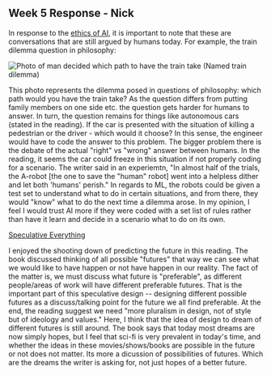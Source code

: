 ## Week 5 Response - Nick

In response to the [ethics of AI](https://www.nature.com/news/machine-ethics-the-robot-s-dilemma-1.17881), it is important to note that these are conversations that are still argued by humans today. For example, the train dilemma question in philosophy:

![Photo of man decided which path to have the train take (Named train dilemma)](http://medina-psicologia.ugr.es/~cienciacognitiva/files/2015-17-f1.jpg)

This photo represents the dilemma posed in questions of philosophy: which path would you have the train take? As the question differs from putting family members on one side etc. the question gets harder for humans to answer. In turn, the question remains for things like autonomous cars (stated in the reading).
If the car is presented with the situation of killing a pedestrian or the driver - which would it choose? In this sense, the engineer would have to code the answer to this problem. The bigger problem there is the debate of the actual "right" vs "wrong" answer between humans.
In the reading, it seems the car could freeze in this situation if not properly coding for a scenario. The writer said in an experiemtn, "In almost half of the trials, the A-robot [the one to save the "human" robot] went into a helpless dither and let both 'humans' perish."
In regards to ML, the robots could be given a test set to understand what to do in certain situations, and from there, they would "know" what to do the next time a dilemma arose. In my opinion, I feel I would trust AI more if they were coded with a set list of rules rather than have it learn and decide in a scenario what to do on its own. 

[Speculative Everything](http://readings.design/PDF/speculative-everything.pdf)

I enjoyed the shooting down of predicting the future in this reading. The book discussed thinking of all possible "futures" that way we can see what we would like to have happen or not have happen in our reality. The fact of the matter is, we must discuss what future is "preferable", as different people/areas of work will have different preferable futures. That is the important part of this speculative design -- designing different possible futures as a discuss/talking point for the future we all find preferable. At the end, the reading suggest we need "more pluralism in design, not of style but of ideology and values." Here, I think that the idea of design to dream of different futures is still around. The book says that today most dreams are now simply hopes, but I feel that sci-fi is very prevalent in today's time, and whether the ideas in these movies/shows/books are possible in the future or not does not matter. Its more a dicussion of possibilities of futures. Which are the dreams the writer is asking for, not just hopes of a better future. 
